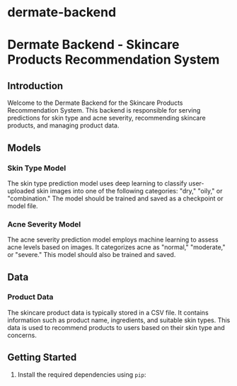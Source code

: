 # dermate-backend
# Dermate Backend - Skincare Products Recommendation System

## Introduction

Welcome to the Dermate Backend for the Skincare Products Recommendation System. This backend is responsible for serving predictions for skin type and acne severity, recommending skincare products, and managing product data.

## Models

### Skin Type Model

The skin type prediction model uses deep learning to classify user-uploaded skin images into one of the following categories: "dry," "oily," or "combination." The model should be trained and saved as a checkpoint or model file.

### Acne Severity Model

The acne severity prediction model employs machine learning to assess acne levels based on images. It categorizes acne as "normal," "moderate," or "severe." This model should also be trained and saved.

## Data

### Product Data

The skincare product data is typically stored in a CSV file. It contains information such as product name, ingredients, and suitable skin types. This data is used to recommend products to users based on their skin type and concerns.


## Getting Started

1. Install the required dependencies using `pip`:



